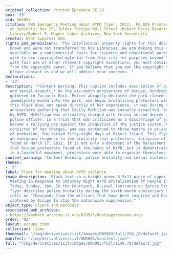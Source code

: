 ```yaml
---
original_collection: Printed Ephemera PE.29
box: '25'
pid: OWS003
citation: OWS Emergency Meeting about NYPD flyer, 2012;  PE.029 Printed Ephemera Collection
  on Subjects; box 25, folder "Occupy Wall Street (Robert Reiss Donation)"; Tamiment
  Library/Robert F. Wagner Labor Archives, New York University
creator: Dont Suppress OWS
rights_and_permisisons: 'The intellectual property rights for this document are not
  known and were not transferred to NYU Libraries. We are making this document publicly
  available on a noncommercial basis for research and educational purposes. If you
  wish to use copyrighted material from this site for purposes beyond those in accordance
  with fair use or other relevant copyright exceptions, you must obtain permission
  from the copyright owner. If you believe that you own the copyright to this document,
  please contact us and we will address your concerns. '
declarations:
- '23'
description: "*Content Warning: This caption includes description of police brutality
  and sexual assault.* On the six-month anniversary of Occupy, hundreds of protestors
  gathered in Zuccotti Park. Police abruptly declared the park closed at 11:30 PM,
  immediately moved into the park, and began brutalizing protestors with batons. Though
  this flyer does not speak directly of her experience, it was during this six-month
  anniversary gathering that Cecily McMillan was sexually assaulted, beaten, and arrested
  by NYPD. McMillian was ultimately charged with felony second-degree assault of a
  police officer. In a trial that was criticized as a miscarriage of justice, and
  became a rallying cry against the inequities of the justice system, McMillian was
  convicted of her charges, and was sentenced to three months in prison and five years
  of probation. She served fifty-eight days at Rikers Island. This flyer calls for
  an emergency response to the brutality that protestors, inclusive of McMillian,
  faced on March 17, 2012. It is not only a document of the harassment and violence
  that Occupy protestors faced at the hands of NYPD, but it demonstrates how fluidly,
  in a leaderful movement, protestors were able to organize themselves into action."
content_warning: 'Content Warning: police brutality and sexual violence'
themes:
- '9'
label: Flyer for meeting about NYPD violence
image_description: 'Black text on a bright green 8.5x11 piece of paper reads "Emergency
  Meeting in Response to Saturday Night NYPD Brutalization of People in Zuccotti Park.
  Today, Sunday, 2pm. In the Courtyard, B-Level (entrance on Spruce Street).” The
  flyer describes police brutality during the sixth month anniversary of Occupy and
  calls on "thousands from the millions that have been inspired and had their imagination
  captured by Occupy to stop the nationwide suppression." '
object_type: Flyers and Handouts
associated_web_archives:
- https://wayback.archive-it.org/6339/*/dontsuppressows.org/
order: '02'
layout: occupy_item
collection: items
thumbnail: "/img/derivatives/iiif/images/OWS003/full/250,/0/default.jpg"
manifest: "/img/derivatives/iiif/OWS003/manifest.json"
full: "/img/derivatives/iiif/images/OWS003/full/1140,/0/default.jpg"
---
```


